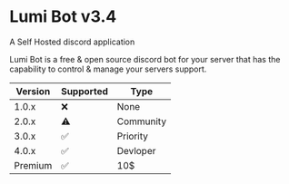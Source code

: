 # Lumi Bot v3.4
A Self Hosted discord application

Lumi Bot is a free & open source discord bot for your server that has the capability to control & manage your servers support.

| Version | Supported          | Type               |
| ------- | ------------------ |--------------------|
| 1.0.x   | :x:                | None               |
| 2.0.x   | :warning:          | Community          |
| 3.0.x   | :white_check_mark: | Priority           |
| 4.0.x   | :white_check_mark:                | Devloper                |
| Premium | :white_check_mark:               | 10$             |
